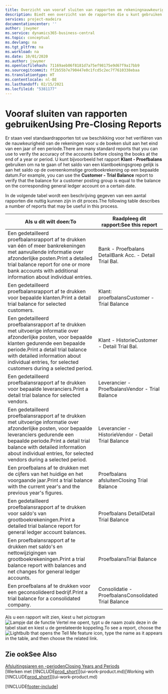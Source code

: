 ```yaml
---
title: Overzicht van vooraf sluiten van rapporten om rekeningnauwkeurigheid te verifiëren | Microsoft Docs
description: Biedt een overzicht van de rapporten die u kunt gebruiken om de nauwkeurigheid te verifiëren van rekeningen voordat de boeken worden gesloten aan het eind van een jaar of een periode.
services: project-madeira
documentationcenter: ''
author: jswymer
ms.service: dynamics365-business-central
ms.topic: conceptual
ms.devlang: na
ms.tgt_pltfrm: na
ms.workload: na
ms.date: 10/01/2020
ms.author: jswymer
ms.openlocfilehash: 71169aeb06f8181d7a75ef98175e9d67f9a17bb9
ms.sourcegitcommit: ff2b55b7e790447e0c1fcd5c2ec7f7610338ebaa
ms.translationtype: HT
ms.contentlocale: nl-BE
ms.lasthandoff: 02/15/2021
ms.locfileid: "5381177"
---
```

# <a name="using-pre-closing-reports"></a><span data-ttu-id="9d0f2-103">Vooraf sluiten van rapporten gebruiken</span><span class="sxs-lookup"><span data-stu-id="9d0f2-103">Using Pre-Closing Reports</span></span>
<span data-ttu-id="9d0f2-104">Er staan veel standaardrapporten tot uw beschikking voor het verifiëren van de nauwkeurigheid van de rekeningen voor u de boeken sluit aan het eind van een jaar of een periode.</span><span class="sxs-lookup"><span data-stu-id="9d0f2-104">There are many standard reports that you can use to verify the accuracy of the accounts before closing the books at the end of a year or period.</span></span> <span data-ttu-id="9d0f2-105">U kunt bijvoorbeeld het rapport **Klant - Proefbalans** gebruiken om na te gaan of het saldo van een klantboekingsgroep gelijk is aan het saldo op de overeenkomstige grootboekrekening op een bepaalde datum.</span><span class="sxs-lookup"><span data-stu-id="9d0f2-105">For example, you can use the **Customer - Trial Balance** report to verify that the balance for a customer posting group is equal to the balance on the corresponding general ledger account on a certain date.</span></span>

<span data-ttu-id="9d0f2-106">In de volgende tabel wordt een beschrijving gegeven van een aantal rapporten die nuttig kunnen zijn in dit proces.</span><span class="sxs-lookup"><span data-stu-id="9d0f2-106">The following table describes a number of reports that may be useful in this process.</span></span>

| <span data-ttu-id="9d0f2-107">Als u dit wilt doen:</span><span class="sxs-lookup"><span data-stu-id="9d0f2-107">To</span></span> | <span data-ttu-id="9d0f2-108">Raadpleeg dit rapport:</span><span class="sxs-lookup"><span data-stu-id="9d0f2-108">See this report</span></span> |
| --- | --- |
| <span data-ttu-id="9d0f2-109">Een gedetailleerd proefbalansrapport af te drukken van één of meer bankrekeningen met aanvullende informatie over afzonderlijke posten.</span><span class="sxs-lookup"><span data-stu-id="9d0f2-109">Print a detailed trial balance report for one or more bank accounts with additional information about individual entries.</span></span> |<span data-ttu-id="9d0f2-110">Bank - Proefbalans Detail</span><span class="sxs-lookup"><span data-stu-id="9d0f2-110">Bank Acc. - Detail Trial Bal.</span></span> |
| <span data-ttu-id="9d0f2-111">Een gedetailleerd proefbalansrapport af te drukken voor bepaalde klanten.</span><span class="sxs-lookup"><span data-stu-id="9d0f2-111">Print a detail trial balance for selected customers.</span></span> |<span data-ttu-id="9d0f2-112">Klant: proefbalans</span><span class="sxs-lookup"><span data-stu-id="9d0f2-112">Customer - Trial Balance</span></span> |
| <span data-ttu-id="9d0f2-113">Een gedetailleerd proefbalansrapport af te drukken met uitvoerige informatie over afzonderlijke posten, voor bepaalde klanten gedurende een bepaalde periode.</span><span class="sxs-lookup"><span data-stu-id="9d0f2-113">Print a detail trial balance with detailed information about individual entries, for selected customers during a selected period.</span></span> |<span data-ttu-id="9d0f2-114">Klant - Historie</span><span class="sxs-lookup"><span data-stu-id="9d0f2-114">Customer - Detail Trial Bal.</span></span> |
| <span data-ttu-id="9d0f2-115">Een gedetailleerd proefbalansrapport af te drukken voor bepaalde leveranciers.</span><span class="sxs-lookup"><span data-stu-id="9d0f2-115">Print a detail trial balance for selected vendors.</span></span> |<span data-ttu-id="9d0f2-116">Leverancier - Proefbalans</span><span class="sxs-lookup"><span data-stu-id="9d0f2-116">Vendor - Trial Balance</span></span> |
| <span data-ttu-id="9d0f2-117">Een gedetailleerd proefbalansrapport af te drukken met uitvoerige informatie over afzonderlijke posten, voor bepaalde leveranciers gedurende een bepaalde periode.</span><span class="sxs-lookup"><span data-stu-id="9d0f2-117">Print a detail trial balance with detailed information about individual entries, for selected vendors during a selected period.</span></span> |<span data-ttu-id="9d0f2-118">Leverancier - Historie</span><span class="sxs-lookup"><span data-stu-id="9d0f2-118">Vendor - Detail Trial Balance</span></span> |
| <span data-ttu-id="9d0f2-119">Een proefbalans af te drukken met de cijfers van het huidige en het voorgaande jaar.</span><span class="sxs-lookup"><span data-stu-id="9d0f2-119">Print a trial balance with the current year's and the previous year's figures.</span></span> |<span data-ttu-id="9d0f2-120">Proefbalans afsluiten</span><span class="sxs-lookup"><span data-stu-id="9d0f2-120">Closing Trial Balance</span></span> |
| <span data-ttu-id="9d0f2-121">Een gedetailleerd proefbalansrapport af te drukken voor saldo's van grootboekrekeningen.</span><span class="sxs-lookup"><span data-stu-id="9d0f2-121">Print a detailed trial balance report for general ledger account balances.</span></span> |<span data-ttu-id="9d0f2-122">Proefbalans Detail</span><span class="sxs-lookup"><span data-stu-id="9d0f2-122">Detail Trial Balance</span></span> |
| <span data-ttu-id="9d0f2-123">Een proefbalansrapport af te drukken met saldo's en nettowijzigingen van grootboekrekeningen.</span><span class="sxs-lookup"><span data-stu-id="9d0f2-123">Print a trial balance report with balances and net changes for general ledger accounts.</span></span> |<span data-ttu-id="9d0f2-124">Proefbalans</span><span class="sxs-lookup"><span data-stu-id="9d0f2-124">Trial Balance</span></span> |
| <span data-ttu-id="9d0f2-125">Een proefbalans af te drukken voor een geconsolideerd bedrijf.</span><span class="sxs-lookup"><span data-stu-id="9d0f2-125">Print a trial balance for a consolidated company.</span></span> |<span data-ttu-id="9d0f2-126">Consolidatie - Proefbalans</span><span class="sxs-lookup"><span data-stu-id="9d0f2-126">Consolidated Trial Balance</span></span> |

<span data-ttu-id="9d0f2-127">Als u een rapport wilt zien, kiest u het pictogram ![Lampje dat de functie Vertel me opent](media/ui-search/search_small.png "Vertel me wat u wilt doen"), typt u de naam zoals deze in de tabel staat en kiest u de gerelateerde koppeling.</span><span class="sxs-lookup"><span data-stu-id="9d0f2-127">To see a report, choose the ![Lightbulb that opens the Tell Me feature](media/ui-search/search_small.png "Tell me what you want to do") icon, type the name as it appears in the table, and then choose the related link.</span></span>

## <a name="see-also"></a><span data-ttu-id="9d0f2-128">Zie ook</span><span class="sxs-lookup"><span data-stu-id="9d0f2-128">See Also</span></span>
[<span data-ttu-id="9d0f2-129">Afsluitingsjaren en -perioden</span><span class="sxs-lookup"><span data-stu-id="9d0f2-129">Closing Years and Periods</span></span>](year-close-years-periods.md)  
<span data-ttu-id="9d0f2-130">[Werken met [!INCLUDE[prod_short](includes/prod_short.md)]](ui-work-product.md)</span><span class="sxs-lookup"><span data-stu-id="9d0f2-130">[Working with [!INCLUDE[prod_short](includes/prod_short.md)]](ui-work-product.md)</span></span>



[!INCLUDE[footer-include](includes/footer-banner.md)]